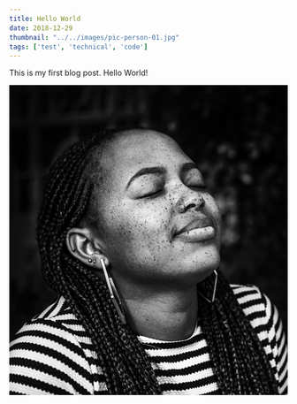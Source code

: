 ```yaml
---
title: Hello World
date: 2018-12-29
thumbnail: "../../images/pic-person-01.jpg"
tags: ['test', 'technical', 'code']
---
```


This is my first blog post. Hello World!

![Person One](../../images/pic-person-01.jpg)